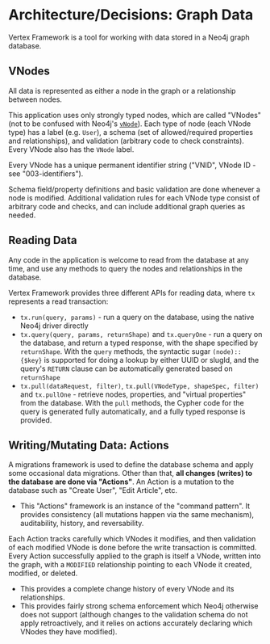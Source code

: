 # Architecture/Decisions: Graph Data

Vertex Framework is a tool for working with data stored in a Neo4j graph database.

## VNodes

All data is represented as either a node in the graph or a relationship between nodes.

This application uses only strongly typed nodes, which are called "VNodes" (not to be confused with Neo4j's [`vNode`](https://neo4j.com/labs/apoc/4.1/overview/apoc.create/apoc.create.vNode/)). Each type of node (each VNode type) has a label (e.g. `User`), a schema (set of allowed/required properties and relationships), and validation (arbitrary code to check constraints). Every VNode also has the `VNode` label.

Every VNode has a unique permanent identifier string ("VNID", VNode ID - see "003-identifiers").

Schema field/property definitions and basic validation are done whenever a node is modified. Additional validation rules for each VNode type consist of arbitrary code and checks, and can include additional graph queries as needed.

## Reading Data

Any code in the application is welcome to read from the database at any time, and use any methods to query the nodes and relationships in the database.

Vertex Framework provides three different APIs for reading data, where `tx` represents a read transaction:

* `tx.run(query, params)` - run a query on the database, using the native Neo4j driver directly
* `tx.query(query, params, returnShape)` and `tx.queryOne` - run a query on the database, and return a typed response, with the shape specified by `returnShape`. With the `query` methods, the syntactic sugar `(node)::{$key}` is supported for doing a lookup by either UUID or slugId, and the query's `RETURN` clause can be automatically generated based on `returnShape`
* `tx.pull(dataRequest, filter)`, `tx.pull(VNodeType, shapeSpec, filter)` and `tx.pullOne` - retrieve nodes, properties, and "virtual properties" from the database. With the `pull` methods, the Cypher code for the query is generated fully automatically, and a fully typed response is provided.

## Writing/Mutating Data: Actions

A migrations framework is used to define the database schema and apply some occasional data migrations. Other than that, **all changes (writes) to the database are done via "Actions"**. An Action is a mutation to the database such as "Create User", "Edit Article", etc.

* This "Actions" framework is an instance of the "command pattern". It provides consistency (all mutations happen via the same mechanism), auditability, history, and reversability.

Each Action tracks carefully which VNodes it modifies, and then validation of each modified VNode is done before the write transaction is committed. Every Action successfully applied to the graph is itself a VNode, written into the graph, with a `MODIFIED` relationship pointing to each VNode it created, modified, or deleted.

* This provides a complete change history of every VNode and its relationships.
* This provides fairly strong schema enforcement which Neo4j otherwise does not support (although changes to the validation schema do not apply retroactively, and it relies on actions accurately declaring which VNodes they have modified).
